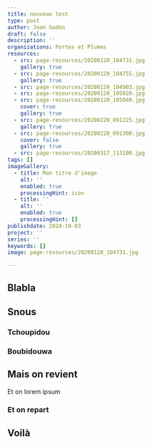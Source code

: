 ```yaml
---
title: nouveau test
type: post
author: Jean Godon
draft: false
description: ''
organizations: Portes et Plumes
resources:
  - src: page-resources/20200120_104731.jpg
    gallery: true
  - src: page-resources/20200120_104755.jpg
    gallery: true
  - src: page-resources/20200120_104903.jpg
  - src: page-resources/20200120_105020.jpg
  - src: page-resources/20200120_105040.jpg
    cover: true
    gallery: true
  - src: page-resources/20200220_091225.jpg
    gallery: true
  - src: page-resources/20200220_091300.jpg
    cover: false
    gallery: true
  - src: page-resources/20200317_113100.jpg
tags: []
imageGallery:
  - title: Mon titre d'image
    alt: ''
    enabled: true
    processingHint: icon
  - title: ''
    alt: ''
    enabled: true
    processingHint: []
publishdate: 2024-10-03
project: ''
series: ''
keywords: []
image: page-resources/20200120_104731.jpg

---
```


## Blabla
## Snous
### Tchoupidou
### Boubidouwa
## Mais on revient
Et on lorem ipsum
### Et on repart
## Voilà
